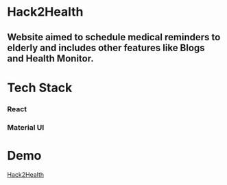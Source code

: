 # Hack2Health

## Website aimed to schedule medical reminders to elderly and includes other features like Blogs and Health Monitor.

# Tech Stack

### React
### Material UI

# Demo

[Hack2Health](https://drive.google.com/file/d/1oWndQtMp5oraHv0XxO9rnRmgMO0d_Xuk/view?usp=sharing)
